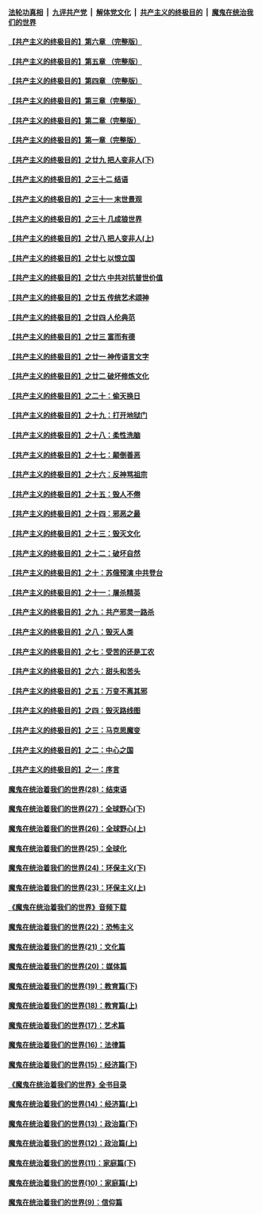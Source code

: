 ####  [法轮功真相](../../../../basic/blob/master/README.md?t=09041600) &nbsp;|&nbsp; [九评共产党](../../../../9ping.md/blob/master/README.md?t=09041600) &nbsp;|&nbsp; [解体党文化](../../../../jtdwh.md/blob/master/README.md?t=09041600)  &nbsp;|&nbsp; [共产主义的终极目的](../../../../gczydzjmd.md/blob/master/README.md?t=09041600) &nbsp;|&nbsp; [魔鬼在统治我们的世界](../../../../mgztzwmdsj.md/blob/master/README.md?t=09041600) 

#### [【共产主义的终极目的】第六章 （完整版）](../pages/nsc422/n11428913.md?t=09041600) 

#### [【共产主义的终极目的】第五章 （完整版）](../pages/nsc422/n11428912.md?t=09041600) 

#### [【共产主义的终极目的】第四章 （完整版）](../pages/nsc422/n11428907.md?t=09041600) 

#### [【共产主义的终极目的】第三章（完整版）](../pages/nsc422/n11428848.md?t=09041600) 

#### [【共产主义的终极目的】第二章（完整版）](../pages/nsc422/n11428831.md?t=09041600) 

#### [【共产主义的终极目的】第一章（完整版）](../pages/nsc422/n11417651.md?t=09041600) 

#### [【共产主义的终极目的】之廿九 把人变非人(下)](../pages/nsc422/n11344140.md?t=09041600) 

#### [【共产主义的终极目的】之三十二 结语](../pages/nsc422/n11360535.md?t=09041600) 

#### [【共产主义的终极目的】之三十一 末世景观](../pages/nsc422/n11351129.md?t=09041600) 

#### [【共产主义的终极目的】之三十 几成狼世界](../pages/nsc422/n11348280.md?t=09041600) 

#### [【共产主义的终极目的】之廿八 把人变非人(上)](../pages/nsc422/n11340492.md?t=09041600) 

#### [【共产主义的终极目的】之廿七 以恨立国](../pages/nsc422/n11336944.md?t=09041600) 

#### [【共产主义的终极目的】之廿六 中共对抗普世价值](../pages/nsc422/n11324785.md?t=09041600) 

#### [【共产主义的终极目的】之廿五 传统艺术颂神](../pages/nsc422/n11296396.md?t=09041600) 

#### [【共产主义的终极目的】之廿四 人伦典范](../pages/nsc422/n11296397.md?t=09041600) 

#### [【共产主义的终极目的】之廿三 富而有德](../pages/nsc422/n11283598.md?t=09041600) 

#### [【共产主义的终极目的】之廿一 神传语言文字](../pages/nsc422/n11263265.md?t=09041600) 

#### [【共产主义的终极目的】之廿二 破坏修炼文化](../pages/nsc422/n11245728.md?t=09041600) 

#### [【共产主义的终极目的】之二十：偷天换日](../pages/nsc422/n11238846.md?t=09041600) 

#### [【共产主义的终极目的】之十九：打开地狱门](../pages/nsc422/n11206376.md?t=09041600) 

#### [【共产主义的终极目的】之十八：柔性洗脑](../pages/nsc422/n11199994.md?t=09041600) 

#### [【共产主义的终极目的】之十七：颠倒善恶](../pages/nsc422/n11179782.md?t=09041600) 

#### [【共产主义的终极目的】之十六：反神骂祖宗](../pages/nsc422/n11166798.md?t=09041600) 

#### [【共产主义的终极目的】之十五：毁人不倦](../pages/nsc422/n11166792.md?t=09041600) 

#### [【共产主义的终极目的】之十四：邪恶之最](../pages/nsc422/n11150249.md?t=09041600) 

#### [【共产主义的终极目的】之十三：毁灭文化](../pages/nsc422/n11135227.md?t=09041600) 

#### [【共产主义的终极目的】之十二：破坏自然](../pages/nsc422/n11135214.md?t=09041600) 

#### [【共产主义的终极目的】之十：苏俄预演 中共登台](../pages/nsc422/n11118424.md?t=09041600) 

#### [【共产主义的终极目的】之十一：屠杀精英](../pages/nsc422/n11118442.md?t=09041600) 

#### [【共产主义的终极目的】之九：共产邪灵一路杀](../pages/nsc422/n11114139.md?t=09041600) 

#### [【共产主义的终极目的】之八：毁灭人类](../pages/nsc422/n11108503.md?t=09041600) 

#### [【共产主义的终极目的】之七：受苦的还是工农](../pages/nsc422/n11101809.md?t=09041600) 

#### [【共产主义的终极目的】之六：甜头和苦头](../pages/nsc422/n11096971.md?t=09041600) 

#### [【共产主义的终极目的】之五：万变不离其邪](../pages/nsc422/n11091285.md?t=09041600) 

#### [【共产主义的终极目的】之四：毁灭路线图](../pages/nsc422/n11086284.md?t=09041600) 

#### [【共产主义的终极目的】之三：马克思魔变](../pages/nsc422/n11061941.md?t=09041600) 

#### [【共产主义的终极目的】之二：中心之国](../pages/nsc422/n11047728.md?t=09041600) 

#### [【共产主义的终极目的】之一：序言](../pages/nsc422/n11086077.md?t=09041600) 

#### [魔鬼在统治着我们的世界(28)：结束语](../pages/nsc422/n10936246.md?t=09041600) 

#### [魔鬼在统治着我们的世界(27)：全球野心(下)](../pages/nsc422/n10928319.md?t=09041600) 

#### [魔鬼在统治着我们的世界(26)：全球野心(上)](../pages/nsc422/n10900318.md?t=09041600) 

#### [魔鬼在统治着我们的世界(25)：全球化](../pages/nsc422/n10788205.md?t=09041600) 

#### [魔鬼在统治着我们的世界(24)：环保主义(下)](../pages/nsc422/n10695307.md?t=09041600) 

#### [魔鬼在统治着我们的世界(23)：环保主义(上)](../pages/nsc422/n10688613.md?t=09041600) 

#### [《魔鬼在统治着我们的世界》音频下载](../pages/nsc422/n10635553.md?t=09041600) 

#### [魔鬼在统治着我们的世界(22)：恐怖主义](../pages/nsc422/n10614727.md?t=09041600) 

#### [魔鬼在统治着我们的世界(21)：文化篇](../pages/nsc422/n10597706.md?t=09041600) 

#### [魔鬼在统治着我们的世界(20)：媒体篇](../pages/nsc422/n10586579.md?t=09041600) 

#### [魔鬼在统治着我们的世界(19)：教育篇(下)](../pages/nsc422/n10564808.md?t=09041600) 

#### [魔鬼在统治着我们的世界(18)：教育篇(上)](../pages/nsc422/n10526970.md?t=09041600) 

#### [魔鬼在统治着我们的世界(17)：艺术篇](../pages/nsc422/n10499093.md?t=09041600) 

#### [魔鬼在统治着我们的世界(16)：法律篇](../pages/nsc422/n10485969.md?t=09041600) 

#### [魔鬼在统治着我们的世界(15)：经济篇(下)](../pages/nsc422/n10469975.md?t=09041600) 

#### [《魔鬼在统治着我们的世界》全书目录](../pages/nsc422/n10464261.md?t=09041600) 

#### [魔鬼在统治着我们的世界(14)：经济篇(上)](../pages/nsc422/n10457370.md?t=09041600) 

#### [魔鬼在统治着我们的世界(13)：政治篇(下)](../pages/nsc422/n10448270.md?t=09041600) 

#### [魔鬼在统治着我们的世界(12)：政治篇(上)](../pages/nsc422/n10444576.md?t=09041600) 

#### [魔鬼在统治着我们的世界(11)：家庭篇(下)](../pages/nsc422/n10440961.md?t=09041600) 

#### [魔鬼在统治着我们的世界(10)：家庭篇(上)](../pages/nsc422/n10435448.md?t=09041600) 

#### [魔鬼在统治着我们的世界(9)：信仰篇](../pages/nsc422/n10432159.md?t=09041600) 

